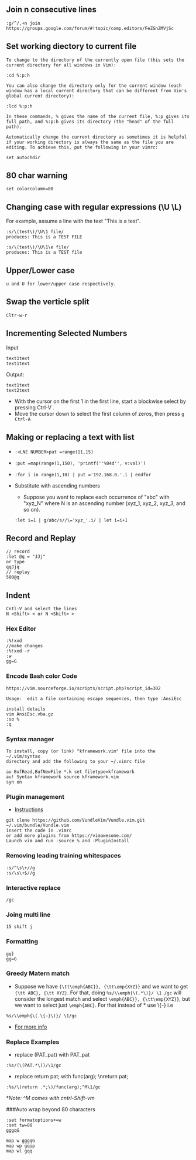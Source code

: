 ## Join n consecutive lines
```
:g/^/,+n join
https://groups.google.com/forum/#!topic/comp.editors/FeZGnZMVjSc
```

## Set working diectory to current file
```
To change to the directory of the currently open file (this sets the current directory for all windows in Vim):

:cd %:p:h

You can also change the directory only for the current window (each window has a local current directory that can be different from Vim's global current directory):

:lcd %:p:h

In these commands, % gives the name of the current file, %:p gives its full path, and %:p:h gives its directory (the "head" of the full path).

Automatically change the current directory as sometimes it is helpful if your working directory is always the same as the file you are editing. To achieve this, put the following in your vimrc:

set autochdir
```

## 80 char warning
```
set colorcolumn=80

```


## Changing case with regular expressions (\U \L)
For example, assume a line with the text "This is a test".
```
:s/\(test\)/\U\1 file/
produces: This is a TEST FILE

:s/\(test\)/\U\1\e file/
produces: This is a TEST file
```

## Upper/Lower case
```
u and U for lower/upper case respectively.
```

## Swap the verticle split
`Cltr-w-r`

## Incrementing Selected Numbers
Input
```
text1text
text1text
```
Output:
```
text1text
text2text
```

 - With the cursor on the first 1 in the first line, start a blockwise select by pressing Ctrl-V .
- Move the cursor down to select the first column of zeros, then press `g Ctrl-A`

## Making or replacing a text  with list

  - `:<LNE NUMBER>put =range(11,15)`
  - `:put =map(range(1,150), 'printf(''%04d'', v:val)')`
  - `:for i in range(1,10) | put ='192.168.0.'.i | endfor`

 - Substitute with ascending numbers
   - Suppose you want to replace each occurrence of "abc" with "xyz_N" where N is an ascending number (xyz_1, xyz_2,  xyz_3, and so on).

   `:let i=1 | g/abc/s//\='xyz_'.i/ | let i=i+1`

## Record and Replay
```
// record
:let @q = "JJj"
or type
qqJjq
// replay
500@q
```

## Indent
```
Cntl-V and select the lines
N <Shift> < or N <Shift> >
```

### Hex Editor
```
:%!xxd
//make changes
:%!xxd -r
:w
gg=G
```


### Encode Bash color Code
```
https://vim.sourceforge.io/scripts/script.php?script_id=302

Usage:  edit a file containing escape sequences, then type :AnsiEsc

install details
vim AnsiEsc.vba.gz
:so %
:q
```
### Syntax manager
```
To install, copy (or link) "kframework.vim" file into the ~/.vim/syntax
directory and add the following to your ~/.vimrc file

au BufRead,BufNewFile *.k set filetype=kframework
au! Syntax kframework source kframework.vim
syn on
```

### Plugin management
  - [Instructions](https://github.com/VundleVim/Vundle.vim)

```
git clone https://github.com/VundleVim/Vundle.vim.git ~/.vim/bundle/Vundle.vim
insert the code in .vimrc
or add more plugins from https://vimawesome.com/
Launch vim and run :source % and :PluginInstall
```


### Removing leading training whitespaces
```
:s/^\s\+//g
:s/\s\+$//g
```
### Interactive replace
``` /gc ```

### Joing multi line
``` 15 shift j ```

### Formatting
```
gq}
gg=G
```


### Greedy Matern match
- Suppose we have `{\tt\emph{ABC}}, {\tt\emp{XYZ}}` and we want to get `{\tt
  ABC}, {\tt XYZ}`. For that, doing `%s/\\emph{\(.*\)}/ \1 /gc` will consider
  the longest match and select `\emph{ABC}}, {\tt\emp{XYZ}}`, but we want to
  select just `\emph{ABC}`. For that instead of * use \\{-} i.e
```
%s/\\emph{\(.\{-}\)}/ \1/gc
```
- [For more info](http://vim.1045645.n5.nabble.com/non-greedy-pattern-matching-td1153340.html)

### Replace Examples
- replace (PAT_pat) with PAT_pat
```
:%s/(\(PAT.*\))/\1/gc
```
- replace return pat;  with func(arg); \nreturn  pat;
```
:%s/\(return .*;\)/func(arg);^M\1/gc
```
**Note: ^M comes with cntrl-Shift-vm*

###Auto wrap beyond 80 characters
```
:set formatoptions+=w
:set tw=80
gggqG

map w gggqG
map wp gqip
map wl gqq
```
